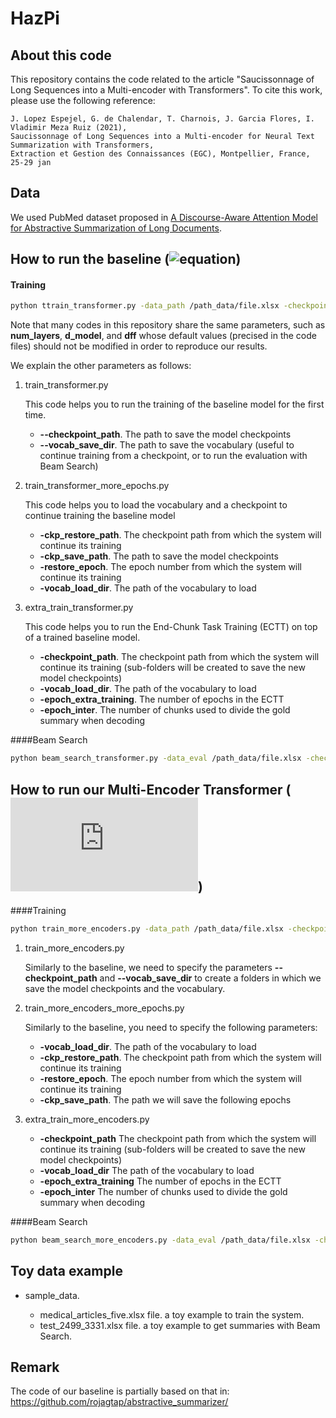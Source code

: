 # HazPi


## About this code

This repository contains the code related to the article "Saucissonnage of Long Sequences into a Multi-encoder with Transformers".
To cite this work, please use the following reference:

```
J. Lopez Espejel, G. de Chalendar, T. Charnois, J. Garcia Flores, I. Vladimir Meza Ruiz (2021),
Saucissonnage of Long Sequences into a Multi-encoder for Neural Text Summarization with Transformers,
Extraction et Gestion des Connaissances (EGC), Montpellier, France, 25-29 jan
```

## Data


We used PubMed dataset proposed in [A Discourse-Aware Attention Model for Abstractive Summarization of Long Documents](https://arxiv.org/pdf/1804.05685.pdf).

## How to run the baseline (![equation](https://latex.codecogs.com/svg.latex?Transformer_{ORIGINAL}))



#### Training

```bash
python ttrain_transformer.py -data_path /path_data/file.xlsx -checkpoint_path /home/path_save_checkpoints/  -vocab_save_dir /home/path_dir_vocab/ -batch_size 32 -epochs 300 -no_filters

```


Note that many codes in this repository share the same parameters, such as **num_layers**, 
**d_model**, and **dff** whose default values (precised in the code files) should not be modified in order to reproduce our results.

We explain the other parameters as follows:

1. train_transformer.py

    This code helps you to run the training of the baseline model for the first time.

    * **--checkpoint_path**. The path to save the model checkpoints
    * **--vocab_save_dir**. The path to save the vocabulary (useful to continue training from a checkpoint, or to run the evaluation with Beam Search)
    
 1. train_transformer_more_epochs.py
    
    This code helps you to load the vocabulary and a checkpoint to continue training the baseline model  

    * **-ckp_restore_path**. The checkpoint path from which the system will continue its training
    * **-ckp_save_path**. The path to save the model checkpoints
    * **-restore_epoch**. The epoch number from which the system will continue its training
    * **-vocab_load_dir**. The path of the vocabulary to load
    
1. extra_train_transformer.py

    This code helps you to run the End-Chunk Task Training (ECTT) on top of a trained baseline model.
    * **-checkpoint_path**. The checkpoint path from which the system will continue its training (sub-folders will be created to save the new model checkpoints)
    * **-vocab_load_dir**. The path of the vocabulary to load
    * **-epoch_extra_training**. The number of epochs in the ECTT
    * **-epoch_inter**. The number of chunks used to divide the gold summary when decoding 
    

####Beam Search

```bash
python beam_search_transformer.py -data_eval /path_data/file.xlsx -checkpoint_path /home/epoch_to_get_summaries/ -vocab_load_dir /home/path_dir_vocab/  -batch_size 32  -path_summaries_encoded /path/summaries/encoded/ -path_summaries_decoded /path/summaries/decoded/ -path_summaries_error /path/summaries/error/

```

## How to run our Multi-Encoder Transformer (![equation](https://latex.codecogs.com/svg.latex?HazPi))

####Training


```bash
python train_more_encoders.py -data_path /path_data/file.xlsx -checkpoint_path /home/path_save_checkpoints/  -vocab_save_dir /home/path_dir_vocab/ -epochs 300 no_filters

```

1. train_more_encoders.py

    Similarly to the baseline, we need to specify the parameters **--checkpoint_path** and **--vocab_save_dir** to create a folders in which we save the model checkpoints and the vocabulary.

1. train_more_encoders_more_epochs.py

    Similarly to the baseline, you need to specify the following parameters:
    * **-vocab_load_dir**. The path of the vocabulary to load
    * **-ckp_restore_path**. The checkpoint path from which the system will continue its training
    * **-restore_epoch**. The epoch number from which the system will continue its training
    * **-ckp_save_path**. The path we will save the following epochs 
    
1. extra_train_more_encoders.py
    
    * **-checkpoint_path** The checkpoint path from which the system will continue its training (sub-folders will be created to save the new model checkpoints)
    * **-vocab_load_dir** The path of the vocabulary to load
    * **-epoch_extra_training** The number of epochs in the ECTT
    * **-epoch_inter** The number of chunks used to divide the gold summary when decoding 

####Beam Search

```bash
python beam_search_more_encoders.py -data_eval /path_data/file.xlsx -checkpoint_path /home/epoch_to_get_summaries/ -vocab_load_dir /home/path_dir_vocab/ -path_summaries_encoded /path/summaries/encoded/ -path_summaries_decoded /path/summaries/decoded/ -path_summaries_error /path/summaries/error/

```

## Toy data example

* sample_data. 

    * medical_articles_five.xlsx file.  a toy example to train the system.
    * test_2499_3331.xlsx file. a toy example to get summaries with Beam Search.

## Remark

The code of our baseline is partially based on that in: https://github.com/rojagtap/abstractive_summarizer/
